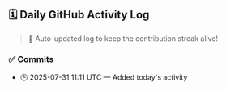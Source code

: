 ## 🗓️ Daily GitHub Activity Log

> 🤖 Auto-updated log to keep the contribution streak alive!

### ✅ Commits

- 🕒 2025-07-31 11:11 UTC — Added today's activity

